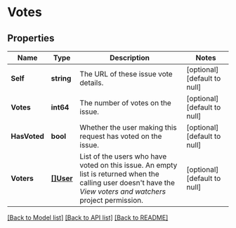 # Votes

## Properties
Name | Type | Description | Notes
------------ | ------------- | ------------- | -------------
**Self** | **string** | The URL of these issue vote details. | [optional] [default to null]
**Votes** | **int64** | The number of votes on the issue. | [optional] [default to null]
**HasVoted** | **bool** | Whether the user making this request has voted on the issue. | [optional] [default to null]
**Voters** | [**[]User**](User.md) | List of the users who have voted on this issue. An empty list is returned when the calling user doesn&#x27;t have the *View voters and watchers* project permission. | [optional] [default to null]

[[Back to Model list]](../README.md#documentation-for-models) [[Back to API list]](../README.md#documentation-for-api-endpoints) [[Back to README]](../README.md)

